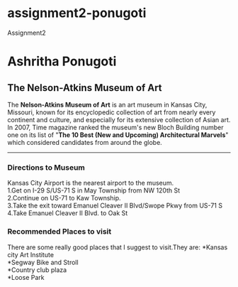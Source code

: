 # assignment2-ponugoti
Assignment2
# Ashritha Ponugoti
## The Nelson-Atkins Museum of Art

The **Nelson-Atkins Museum of Art** is an art museum in Kansas City, Missouri, known for its encyclopedic collection of art from nearly every continent and culture, and especially for its extensive collection of Asian art.<br>In 2007, Time magazine ranked the museum's new Bloch Building number one on its list of "**The 10 Best (New and Upcoming) Architectural Marvels**" which considered candidates from around the globe.
********************************************************************************************************************
### Directions to Museum
Kansas City Airport is the nearest airport to the museum.
<br>1.Get on I-29 S/US-71 S in May Township from NW 120th St
<br>2.Continue on US-71 to Kaw Township.
<br>3.Take the exit toward Emanuel Cleaver II Blvd/Swope Pkwy from US-71 S
<br>4.Take Emanuel Cleaver II Blvd. to Oak St

### Recommended Places to visit
There are some really good places that I suggest to visit.They are:
*Kansas city Art Institute
<br>*Segway Bike and Stroll
<br>*Country club plaza
<br>*Loose Park
